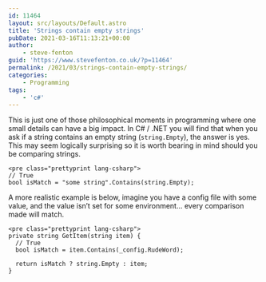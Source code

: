 ```yaml
---
id: 11464
layout: src/layouts/Default.astro
title: 'Strings contain empty strings'
pubDate: 2021-03-16T11:13:21+00:00
author:
    - steve-fenton
guid: 'https://www.stevefenton.co.uk/?p=11464'
permalink: /2021/03/strings-contain-empty-strings/
categories:
    - Programming
tags:
    - 'c#'
---
```


This is just one of those philosophical moments in programming where one small details can have a big impact. In C# / .NET you will find that when you ask if a string contains an empty string (`string.Empty`), the answer is yes. This may seem logically surprising so it is worth bearing in mind should you be comparing strings.

```
<pre class="prettyprint lang-csharp">
// True
bool isMatch = "some string".Contains(string.Empty);
```

A more realistic example is below, imagine you have a config file with some value, and the value isn’t set for some environment… every comparison made will match.

```
<pre class="prettyprint lang-csharp">
private string GetItem(string item) {
  // True
  bool isMatch = item.Contains(_config.RudeWord);

  return isMatch ? string.Empty : item;
}
```